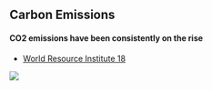 ## Carbon Emissions

#### CO2 emissions have been consistently on the rise

*   [World Resource Institute 18](https://www.wri.org/blog/2018/12/new-global-co2-emissions-numbers-are-they-re-not-good) 

![](https://github.com/NB419/source-library/blob/master/images/climate-temperatures.png?raw=true)
